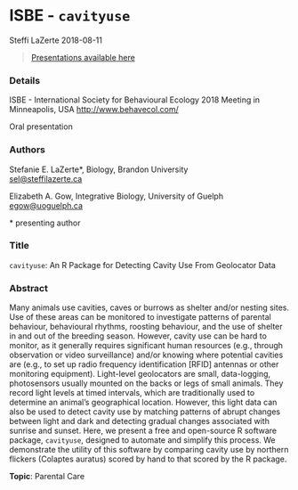 ISBE - `cavityuse`
================
Steffi LaZerte
2018-08-11

> [Presentations available here](https://steffilazerte.ca/Presentations/)

### Details

ISBE - International Society for Behavioural Ecology 2018 Meeting in Minneapolis, USA
<http://www.behavecol.com/>

Oral presentation

### Authors

Stefanie E. LaZerte\*, Biology, Brandon University  
<sel@steffilazerte.ca>

Elizabeth A. Gow, Integrative Biology, University of Guelph
<egow@uoguelph.ca>  

\* presenting author

### Title

`cavityuse`: An R Package for Detecting Cavity Use From Geolocator Data

### Abstract

Many animals use cavities, caves or burrows as shelter and/or nesting sites. Use of these areas can be monitored to investigate patterns of parental behaviour, behavioural rhythms, roosting behaviour, and the use of shelter in and out of the breeding season. However, cavity use can be hard to monitor, as it generally requires significant human resources (e.g., through observation or video surveillance) and/or knowing where potential cavities are (e.g., to set up radio frequency identification [RFID] antennas or other monitoring equipment). Light-level geolocators are small, data-logging, photosensors usually mounted on the backs or legs of small animals. They record light levels at timed intervals, which are traditionally used to determine an animal’s geographical location. However, this light data can also be used to detect cavity use by matching patterns of abrupt changes between light and dark and detecting gradual changes associated with sunrise and sunset. Here, we present a free and open-source R software package, `cavityuse`, designed to automate and simplify this process. We demonstrate the utility of this software by comparing cavity use by northern flickers (Colaptes auratus) scored by hand to that scored by the R package.

**Topic**: Parental Care